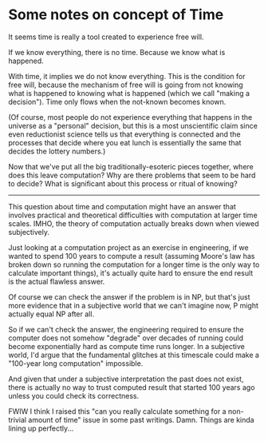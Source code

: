 # Some notes on concept of Time

It seems time is really a tool created to experience free will.

If we know everything, there is no time. Because we know what is happened.

With time, it implies we do not know everything. This is the condition for free will, because the mechanism of free will is going from not knowing what is happened to knowing what is happened (which we call "making a decision"). Time only flows when the not-known becomes known.

(Of course, most people do not experience everything that happens in the universe as a "personal" decision, but this is a most unscientific claim since even reductionist science tells us that everything is connected and the processes that decide where you eat lunch is essentially the same that decides the lottery numbers.)

Now that we've put all the big traditionally-esoteric pieces together, where does this leave computation? Why are there problems that seem to be hard to decide? What is significant about this process or ritual of knowing?

----

This question about time and computation might have an answer that involves practical and theoretical difficulties with computation at larger time scales. IMHO, the theory of computation actually breaks down when viewed subjectively.

Just looking at a computation project as an exercise in engineering, if we wanted to spend 100 years to compute a result (assuming Moore's law has broken down so running the computation for a longer time is the only way to calculate important things), it's actually quite hard to ensure the end result is the actual flawless answer.

Of course we can check the answer if the problem is in NP, but that's just more evidence that in a subjective world that we can't imagine now, P might actually equal NP after all.

So if we can't check the answer, the engineering required to ensure the computer does not somehow "degrade" over decades of running could become exponentially hard as compute time runs longer. In a subjective world, I'd argue that the fundamental glitches at this timescale could make a "100-year long computation" impossible.

And given that under a subjective interpretation the past does not exist, there is actually no way to trust computed result that started 100 years ago unless you could check its correctness.

FWIW I think I raised this "can you really calculate something for a non-trivial amount of time" issue in some past writings. Damn. Things are kinda lining up perfectly...
